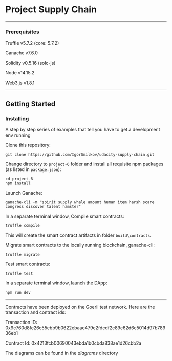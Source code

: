 # Project Supply Chain

<hr>

### Prerequisites

Truffle v5.7.2 (core: 5.7.2)

Ganache v7.6.0

Solidity v0.5.16 (solc-js)

Node v14.15.2

Web3.js v1.8.1

<hr>

## Getting Started

### Installing

A step by step series of examples that tell you have to get a development env running

Clone this repository:

```
git clone https://github.com/IgorSmilkov/udacity-supply-chain.git
```

Change directory to ```project-6``` folder and install all requisite npm packages (as listed in ```package.json```):

```
cd project-6
npm install
```

Launch Ganache:

```
ganache-cli -m "spirit supply whale amount human item harsh scare congress discover talent hamster"
```

In a separate terminal window, Compile smart contracts:

```
truffle compile
```

This will create the smart contract artifacts in folder ```build\contracts```.

Migrate smart contracts to the locally running blockchain, ganache-cli:

```
truffle migrate
```

Test smart contracts:

```
truffle test
```

In a separate terminal window, launch the DApp:

```
npm run dev
```

<hr>

Contracts have been deployed on the Goerli test network. Here are the transaction and contract ids:

Transaction ID: 0x9c760d8fc26c55ebb9b0622ebaae479e2fdcdf2c89c62d6c5014d97b78936eb1

Contract Id: 0x4213fcb00690043ebda1b0cbda838ae1d26cbb2a

The diagrams can be found in the _diagrams_ directory
